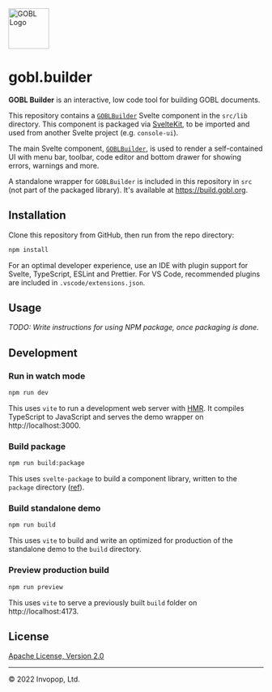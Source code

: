 <img src="https://github.com/invopop/gobl/blob/main/gobl_logo_black_rgb.svg?raw=true" width="80" alt="GOBL Logo">

# gobl.builder

**GOBL Builder** is an interactive, low code tool for building GOBL documents.

This repository contains a [`GOBLBuilder`](src/lib/GOBLBuilder.svelte) Svelte component in the `src/lib`
directory. This component is packaged via [SvelteKit](https://kit.svelte.dev/),
to be imported and used from another Svelte project (e.g. `console-ui`).

The main Svelte component, [`GOBLBuilder`](src/GOBLBuilder.svelte), is used to
render a self-contained UI with menu bar, toolbar, code editor and bottom drawer
for showing errors, warnings and more.

A standalone wrapper for `GOBLBuilder` is included in this repository in `src` (not part of the packaged library). It's available at https://build.gobl.org.

## Installation

Clone this repository from GitHub, then run from the repo directory:

```sh
npm install
```

For an optimal developer experience, use an IDE with plugin support for Svelte,
TypeScript, ESLint and Prettier. For VS Code, recommended plugins are included
in `.vscode/extensions.json`.

## Usage

_TODO: Write instructions for using NPM package, once packaging is done._

## Development

### Run in watch mode

```sh
npm run dev
```

This uses `vite` to run a development web server with
[HMR](https://vitejs.dev/guide/features.html#hot-module-replacement). It
compiles TypeScript to JavaScript and serves the demo wrapper on
http://localhost:3000.

### Build package

```sh
npm run build:package
```

This uses `svelte-package` to build a component library, written to the
`package` directory ([ref](https://kit.svelte.dev/docs/packaging)).

### Build standalone demo

```sh
npm run build
```

This uses `vite` to build and write an optimized for production of the
standalone demo to the `build` directory.

### Preview production build

```sh
npm run preview
```

This uses `vite` to serve a previously built `build` folder on
http://localhost:4173.

## License

[Apache License, Version 2.0](LICENSE)

---

© 2022 Invopop, Ltd.
